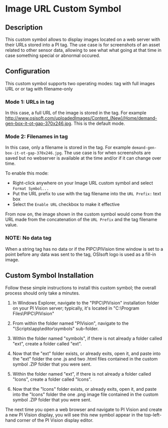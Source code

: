 # Image URL Custom Symbol

## Description

This custom symbol allows to display images located on a web server with their URLs stored into a PI tag. The use case is for screenshots of an asset related to other sensor data, allowing to see what what going at that time in case something special or abnormal occured. 

## Configuration

This custom symbol supports two operating modes: tag with full images URL or or tag with filename-only  

### Mode 1: URLs in tag 

In this case, a full URL of the image is stored in the tag. For example http://www.osisoft.com/uploadedImages/Content_(New)/Home/demand-gen-box-it-ot-gap-370x246.jpg. This is the default mode. 

### Mode 2: Filenames in tag

In this case, only a filename is stored in the tag. For example `demand-gen-box-it-ot-gap-370x246.jpg`. The use case is for when screenshots are saved but no webserver is available at the time and/or if it can change over time. 

To enable this mode: 
  * Right-click anywhere on your Image URL custom symbol and select `Format Symbol...`
  * Put the URL prefix to use with the tag filename into the `URL Prefix:` text box
  * Select the `Enable URL` checkbox to make it effective
  
From now on, the image shown in the custom symbol would come from the URL made from the concatenation of the `URL Prefix` and the tag filename value. 

### NOTE: No data tag

When a string tag has no data or if the PIPC\PIVision time window is set to a point before any data was sent to the tag, OSIsoft logo is used as a fill-in image.    

## Custom Symbol Installation 

Follow these simple instructions to install this custom symbol; the overall process should only take a minutes.

1. In Windows Explorer, navigate to the "PIPC\PIVision" installation folder on your PI Vision server; typically, it's located in "C:\Program Files\PIPC\PIVision"

2. From within the folder named "PIVision", navigate to the "\Scripts\app\editor\symbols" sub-folder.  

3. Within the folder named "symbols", if there is not already a folder called "ext", create a folder called "ext".  

4. Now that the "ext" folder exists, or already exits, open it, and paste into the "ext" folder the one .js and two .html files contained in the custom symbol .ZIP folder that you were sent.

5. Within the folder named "ext", if there is not already a folder called "Icons", create a folder called "Icons".  

6. Now that the "Icons" folder exists, or already exits, open it, and paste into the "Icons" folder the one .png image file contained in the custom symbol .ZIP folder that you were sent.

The next time you open a web browser and navigate to PI Vision and create a new PI Vision display, you will see this new symbol appear in the top-left-hand corner of the PI Vision display editor.
